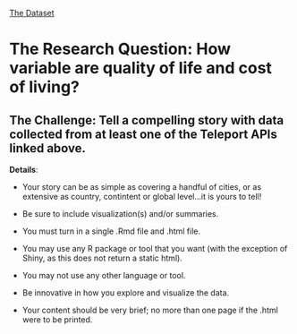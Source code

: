 [The Dataset](https://developers.teleport.org/api/)

# The Research Question: How variable are quality of life and cost of living?

## The Challenge: Tell a compelling story with data collected from at least one of the Teleport APIs linked above.

**Details**:

- Your story can be as simple as covering a handful of cities, or as extensive as country, contintent or global level…it is yours to tell!

- Be sure to include visualization(s) and/or summaries.

- You must turn in a single .Rmd file and .html file.

- You may use any R package or tool that you want (with the exception of Shiny, as this does not return a static html).

- You may not use any other language or tool.

- Be innovative in how you explore and visualize the data.

- Your content should be very brief; no more than one page if the .html were to be printed.
